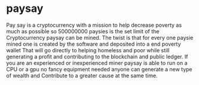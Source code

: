 # paysay

Pay say is a cryptocurrency with a mission to help decrease poverty as much as possible so 500000000 paysies is the set limit of the
Cryptocurrency paysay can be mined. The twist is that for every one paysie mined one is created by the software and deposited into a end poverty wallet
That will go directly to helping homeless and poor while still generating a profit and contributing to the blockchain and public ledger. 
If you are an experienced or inexperienced miner paysay is able to run on a CPU or a gpu no fancy equipment needed anyone can generate a new type of wealth and
Contribute to a greater cause at the same time. 
